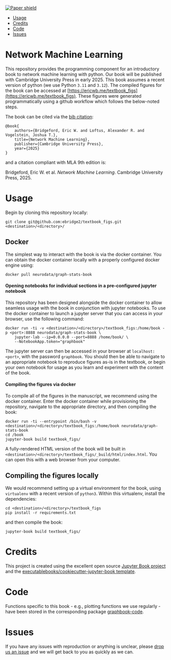 [![Paper shield](https://img.shields.io/badge/docker-container-blue)](https://hub.docker.com/r/neurodata/graph-stats-book)

- [Usage](#usage)
- [Credits](#credits)
- [Code](#code)
- [Issues](#issues)

# Network Machine Learning

This repository provides the programming component for an introductory book to network machine learning with python. Our book will be published with Cambridge University Press in early 2025. This book assumes a recent version of python (we use Python `3.11` and `3.12`). The compiled figures for the book can be accessed at [https://ericwb.me/textbook_figs](https://ericwb.me/textbook_figs). These figures were generated programmatically using a github workflow which follows the below-noted steps.

The book can be cited via the [bib citation](https://github.com/ebridge2/textbook_figs/raw/main/citation.bib):

```
@book{
    authors={Bridgeford, Eric W. and Loftus, Alexander R. and Vogelstein, Joshua T.},
    title={Network Machine Learning},
    publisher={Cambridge University Press},
    year={2025}
}
```

and a citation compliant with MLA 9th edition is:

Bridgeford, Eric W. et al. *Network Machine Learning*. Cambridge University Press, 2025.

# Usage


Begin by cloning this repository locally:

```
git clone git@github.com:ebridge2/textbook_figs.git <destination>/<directory>/
```

## Docker

The simplest way to interact with the book is via the docker container. You can obtain the docker container locally with a properly configured docker engine using:

```
docker pull neurodata/graph-stats-book
```

#### Opening notebooks for individual sections in a pre-configured jupyter notebook

This repository has been designed alongside the docker container to allow seamless usage with the book in conjunction with jupyter notebooks. To use the docker container to launch a jupyter server that you can access in your browser, use the following command:

```
docker run -ti -v <destination>/<directory>/textbook_figs:/home/book -p <port>:8888 neurodata/graph-stats-book \
    jupyter-lab --ip=0.0.0.0 --port=8888 /home/book/ \
    --NotebookApp.token="graphbook"
```

The jupyter server can then be accessed in your browser at `localhost:<port>`, with the password `graphbook`. You should then be able to navigate to an appropriate notebook to reproduce figures as-is in the textbook, or begin your own notebook for usage as you learn and experiment with the content of the book.

#### Compiling the figures via docker

To compile all of the figures in the manuscript, we recommend using the docker container. Enter the docker container while provisioning the repository, navigate to the appropriate directory, and then compiling the book:

```
docker run -ti --entrypoint /bin/bash -v <destination>/<directory>/textbook_figs:/home/book neurodata/graph-stats-book
cd /book
jupyter-book build textbook_figs/
```

A fully-rendered HTML version of the book will be built in `<destination>/<directory>/textbook_figs/_build/html/index.html`. You can open this with a web browser from your computer.

## Compiling the figures locally

We would recommend setting up a virtual environment for the book, using `virtualenv` with a recent version of `python3`. Within this virtualenv, install the dependencies:

```
cd <destination>/<directory>/textbook_figs
pip install -r requirements.txt
```

and then compile the book:

```
jupyter-book build textbook_figs/
```

# Credits

This project is created using the excellent open source [Jupyter Book project](https://jupyterbook.org/) and the [executablebooks/cookiecutter-jupyter-book template](https://github.com/executablebooks/cookiecutter-jupyter-book).

# Code

Functions specific to this book - e.g., plotting functions we use regularly - have been stored in the corresponding package [graphbook-code](https://github.com/neurodata/graphbook-code/tree/main).

# Issues

If you have any issues with reproduction or anything is unclear, please [drop us an issue](https://github.com/ebridge2/textbook_figs/issues) and we will get back to you as quickly as we can.
